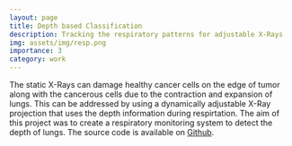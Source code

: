 ```yaml
---
layout: page
title: Depth based Classification
description: Tracking the respiratory patterns for adjustable X-Rays
img: assets/img/resp.png
importance: 3
category: work
---
```


The static X-Rays can damage healthy cancer cells on the edge of tumor along with the cancerous cells due to the contraction and expansion of lungs. This can be addressed by using a dynamically adjustable X-Ray projection that uses the depth information during respirtation. The aim of this project was to create a respiratory monitoring system to detect the depth of lungs. The source code is available on <a href="https://github.com/acharaakshit/Tracking-of-Lung-cancer">Github</a>.